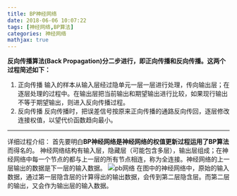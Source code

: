 ```yaml
---
title: BP神经网络
date: 2018-06-06 10:07:22
tags: [神经网络,BP算法]
categories: 神经网络
mathjax: true
---
```

**反向传播算法(Back Propagation)分二步进行，即正向传播和反向传播。这两个过程简述如下：**

1. 正向传播
输入的样本从输入层经过隐单元一层一层进行处理，传向输出层；在逐层处理的过程中。在输出层把当前输出和期望输出进行比较，如果现行输出不等于期望输出，则进入反向传播过程。
2. 反向传播
反向传播时，把误差信号按原来正向传播的通路反向传回，逐层修改连接权值，以望代价函数趋向最小。

---
详细过程介绍：
首先要明白**BP神经网络是神经网络的权值更新过程运用了BP算法**而得名的。
神经网络结构有输入层，隐藏层（可能包含多层），输出层组成；在神经网络中每一个节点的都与上一层的所有节点相连，称为全连接。神经网络的上一层输出的数据是下一层的输入数据。
![pb网络](./BP1.png)
在图中的神经网络中，原始的输入数据，通过第一层隐含层的计算得出的输出数据，会传到第二层隐含层。而第二层的输出，又会作为输出层的输入数据。